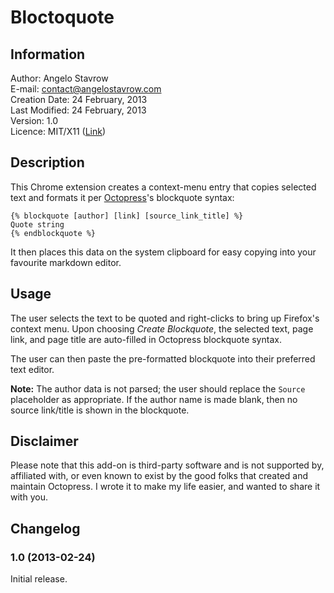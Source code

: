 # Bloctoquote

## Information

Author: Angelo Stavrow<br>
E-mail: contact@angelostavrow.com<br>
Creation Date: 24 February, 2013<br>
Last Modified: 24 February, 2013<br>
Version: 1.0<br>
Licence: MIT/X11 ([Link](http://www.opensource.org/licenses/mit-license.php "OSI: The MIT License"))


## Description

This Chrome extension creates a context-menu entry that copies selected text and formats it per [Octopress](http://octopress.org/ "Octopress")'s blockquote syntax:

    {% blockquote [author] [link] [source_link_title] %}
    Quote string
    {% endblockquote %}

It then places this data on the system clipboard for easy copying into your favourite markdown editor.


## Usage

The user selects the text to be quoted and right-clicks to bring up Firefox's context menu. Upon choosing *Create Blockquote*, the selected text, page link, and page title are auto-filled in Octopress blockquote syntax.

The user can then paste the pre-formatted blockquote into their preferred text editor.

**Note:** The author data is not parsed; the user should replace the `Source` placeholder as appropriate. If the author name is made blank, then no source link/title is shown in the blockquote.

## Disclaimer

Please note that this add-on is third-party software and is not supported by, affiliated with, or even known to exist by the good folks that created and maintain Octopress. I wrote it to make my life easier, and wanted to share it with you.


## Changelog

### 1.0 (2013-02-24)

Initial release.